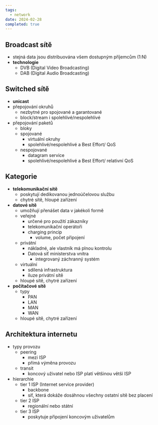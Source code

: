 ```yaml
---
tags: 
  - network
date: 2024-02-28
completed: true
---
```



## Broadcast sítě

- stejná data jsou distribuována všem dostupným příjemcům (1:N)
- **technologie**
	- DVB (Digital Video Broadcasting)
	- DAB (Digital Audio Broadcasting)

## Switched sítě

- **unicast**
- přepojování okruhů
	- nezbytné pro spojované a garantované
	- block/stream i spolehlivé/nespolehlivé
- přepojování paketů
	- bloky
	- spojované
		- virtuální okruhy
		- spolehlivé/nespolehlivé a Best Effort/ QoS
	- nespojované
		- datagram service
		- spolehlivé/nespolehlivé a Best Effort/ relativní QoS

## Kategorie

- **telekomunikační sítě**
	- poskytují dedikovanou jednoúčelovou službu
	- chytré sítě, hloupé zařízení
- **datové sítě**
	- umožňují přenášet data v jakékoli formě
	- veřejné
		- určené pro použití zákazníky
		- telekomunikační operátoři
		- charging princip
			- volume, počet připojení
	- privátní
		- nákladné, ale vlastník má plnou kontrolu
		- Datová síť ministerstva vnitra
			- integrovaný záchranný systém
	- virtuální
		- sdílená infrastruktura
		- iluze privátní sítě
	- hloupé sítě, chytré zařízení 
- **počítačové sítě**
	- typy
		- PAN
		- LAN
		- MAN
		- WAN
	- hloupé sítě, chytré zařízení 

## Architektura internetu

- typy provozu
	- peering
		- mezi ISP
		- přímá výměna provozu
	- transit
		- koncový uživatel nebo ISP platí většinou větší ISP
- hierarchie
	- tier 1 ISP (Internet service provider)
		- backbone
		- síť, která dokáže dosáhnou všechny ostatní sítě bez placení 
	- tier 2 ISP
		- regionální nebo státní
	- tier 3 ISP
		- poskytuje připojení koncovým uživatelům